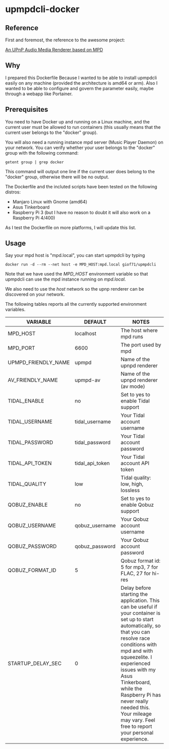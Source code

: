 # upmpdcli-docker

## Reference

First and foremost, the reference to the awesome project:

[An UPnP Audio Media Renderer based on MPD](https://www.lesbonscomptes.com/upmpdcli/)

## Why

I prepared this Dockerfile Because I wanted to be able to install upmpdcli easily on any machine (provided the architecture is amd64 or arm). Also I wanted to be able to configure and govern the parameter easily, maybe through a webapp like Portainer.

## Prerequisites

You need to have Docker up and running on a Linux machine, and the current user must be allowed to run containers (this usually means that the current user belongs to the "docker" group).

You will also need a running instance mpd server (Music Player Daemon) on your network.
You can verify whether your user belongs to the "docker" group with the following command:

`getent group | grep docker`

This command will output one line if the current user does belong to the "docker" group, otherwise there will be no output.

The Dockerfile and the incluted scripts have been tested on the following distros:

- Manjaro Linux with Gnome (amd64)
- Asus Tinkerboard
- Raspberry Pi 3 (but I have no reason to doubt it will also work on a Raspberry Pi 4/400)

As I test the Dockerfile on more platforms, I will update this list.

## Usage

Say your mpd host is "mpd.local", you can start upmpdcli by typing

`docker run -d --rm --net host -e MPD_HOST:mpd.local giof71/upmpdcli`

Note that we have used the *MPD_HOST* environment variable so that upmpdcli can use the mpd instance running on *mpd.local*.

We also need to use the *host* network so the upnp renderer can be discovered on your network.

The following tables reports all the currently supported environment variables.

| VARIABLE            | DEFAULT         | NOTES                                                                                                                                                                                                                                                                                                                                                         |
| ------------------- | --------------- | ------------------------------------------------------------------------------------------------------------------------------------------------------------------------------------------------------------------------------------------------------------------------------------------------------------------------------------------------------------- |
| MPD_HOST            | localhost       | The host where mpd runs                                                                                                                                                                                                                                                                                                                                       |
| MPD_PORT            | 6600            | The port used by mpd                                                                                                                                                                                                                                                                                                                                          |
| UPMPD_FRIENDLY_NAME | upmpd           | Name of the upnpd renderer                                                                                                                                                                                                                                                                                                                                    |
| AV_FRIENDLY_NAME    | upmpd-av        | Name of the upnpd renderer (av mode)                                                                                                                                                                                                                                                                                                                          |
| TIDAL_ENABLE        | no              | Set to yes to enable Tidal support                                                                                                                                                                                                                                                                                                                            |
| TIDAL_USERNAME      | tidal_username  | Your Tidal account username                                                                                                                                                                                                                                                                                                                                   |
| TIDAL_PASSWORD      | tidal_password  | Your Tidal account password                                                                                                                                                                                                                                                                                                                                   |
| TIDAL_API_TOKEN     | tidal_api_token | Your Tidal account API token                                                                                                                                                                                                                                                                                                                                  |
| TIDAL_QUALITY       | low             | Tidal quality: low, high, lossless                                                                                                                                                                                                                                                                                                                            |
| QOBUZ_ENABLE        | no              | Set to yes to enable Qobuz support                                                                                                                                                                                                                                                                                                                            |
| QOBUZ_USERNAME      | qobuz_username  | Your Qobuz account username                                                                                                                                                                                                                                                                                                                                   |
| QOBUZ_PASSWORD      | qobuz_password  | Your Qobuz account password                                                                                                                                                                                                                                                                                                                                   |
| QOBUZ_FORMAT_ID     | 5               | Qobuz format id: 5 for mp3, 7 for FLAC, 27 for hi-res                                                                                                                                                                                                                                                                                                         |
| STARTUP_DELAY_SEC   | 0               | Delay before starting the application. This can be useful if your container is set up to start automatically, so that you can resolve race conditions with mpd and with squeezelite. I experienced issues with my Asus Tinkerboard, while the Raspberry Pi has never really needed this. Your mileage may vary. Feel free to report your personal experience. |

## 
